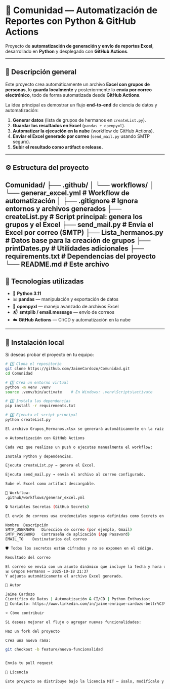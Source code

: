 # 🧠 Comunidad — Automatización de Reportes con Python & GitHub Actions

Proyecto de **automatización de generación y envío de reportes Excel**, desarrollado en **Python** y desplegado con **GitHub Actions**.

---

## 🚀 Descripción general

Este proyecto crea automáticamente un archivo **Excel con grupos de personas**, lo **guarda localmente** y posteriormente lo **envía por correo electrónico**, todo de forma automatizada desde **GitHub Actions**.

La idea principal es demostrar un flujo **end-to-end** de ciencia de datos y automatización:

1. **Generar datos** (lista de grupos de hermanos en `createList.py`).
2. **Guardar los resultados en Excel** (`pandas + openpyxl`).
3. **Automatizar la ejecución en la nube** (workflow de GitHub Actions).
4. **Enviar el Excel generado por correo** (`send_mail.py` usando SMTP seguro).
5. **Subir el resultado como artifact o release.**

---

## ⚙️ Estructura del proyecto
Comunidad/
├── .github/
│ └── workflows/
│ └── generar_excel.yml # Workflow de automatización
│
├── .gitignore # Ignora entornos y archivos generados
├── createList.py # Script principal: genera los grupos y el Excel
├── send_mail.py # Envía el Excel por correo (SMTP)
├── Lista_hermanos.py # Datos base para la creación de grupos
├── printDates.py # Utilidades adicionales
├── requirements.txt # Dependencias del proyecto
└── README.md # Este archivo
---

## 🧰 Tecnologías utilizadas

- 🐍 **Python 3.11**
- 📊 **pandas** — manipulación y exportación de datos
- 📗 **openpyxl** — manejo avanzado de archivos Excel
- 📬 **smtplib / email.message** — envío de correos
- ☁️ **GitHub Actions** — CI/CD y automatización en la nube

---

## 🧩 Instalación local

Si deseas probar el proyecto en tu equipo:

```bash
# 1️⃣ Clona el repositorio
git clone https://github.com/JaimeCardozo/Comunidad.git
cd Comunidad

# 2️⃣ Crea un entorno virtual
python -m venv .venv
source .venv/bin/activate    # En Windows: .venv\Scripts\activate

# 3️⃣ Instala las dependencias
pip install -r requirements.txt

# 4️⃣ Ejecuta el script principal
python createList.py

El archivo Grupos_Hermanos.xlsx se generará automáticamente en la raíz del proyecto.

⚙️ Automatización con GitHub Actions

Cada vez que realizas un push o ejecutas manualmente el workflow:

Instala Python y dependencias.

Ejecuta createList.py → genera el Excel.

Ejecuta send_mail.py → envía el archivo al correo configurado.

Sube el Excel como artifact descargable.

📁 Workflow:
.github/workflows/generar_excel.yml

🔒 Variables Secretas (GitHub Secrets)

El envío de correos usa credenciales seguras definidas como Secrets en GitHub:

Nombre	Descripción
SMTP_USERNAME	Dirección de correo (por ejemplo, Gmail)
SMTP_PASSWORD	Contraseña de aplicación (App Password)
EMAIL_TO	Destinatarios del correo

🛡️ Todos los secretos están cifrados y no se exponen en el código.

Resultado del correo

El correo se envía con un asunto dinámico que incluye la fecha y hora de ejecución:
📊 Grupos Hermanos – 2025-10-18 21:37
Y adjunta automáticamente el archivo Excel generado.

🧠 Autor

Jaime Cardozo
Científico de Datos | Automatización & CI/CD | Python Enthusiast
📧 Contacto: https://www.linkedin.com/in/jaime-enrique-cardozo-beltr%C3%A1n-898923229/

⭐ Cómo contribuir

Si deseas mejorar el flujo o agregar nuevas funcionalidades:

Haz un fork del proyecto

Crea una nueva rama:

git checkout -b feature/nueva-funcionalidad


Envía tu pull request

📜 Licencia

Este proyecto se distribuye bajo la licencia MIT — úsalo, modifícalo y compártelo libremente.

